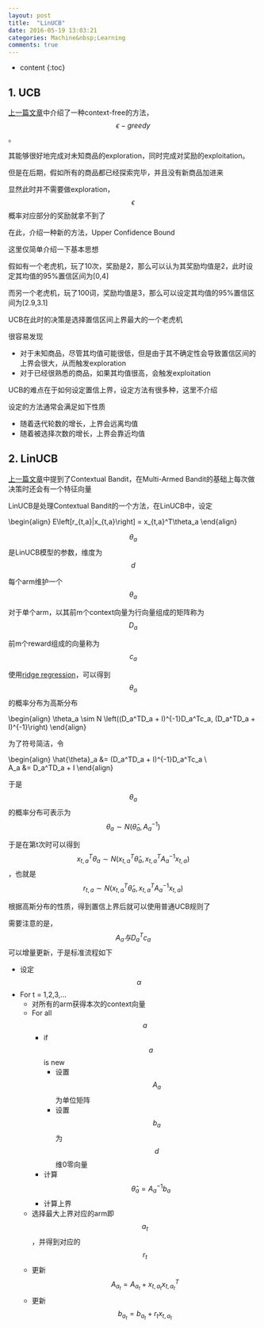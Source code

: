 ```yaml
---
layout: post
title:  "LinUCB"
date: 2016-05-19 13:03:21
categories: Machine&nbsp;Learning
comments: true
---
```


* content
{:toc}

## 1. UCB

[上一篇文章]中介绍了一种context-free的方法，$$\epsilon-greedy$$。

其能够很好地完成对未知商品的exploration，同时完成对奖励的exploitation。

但是在后期，假如所有的商品都已经探索完毕，并且没有新商品加进来

显然此时并不需要做exploration，$$\epsilon$$概率对应部分的奖励就拿不到了

在此，介绍一种新的方法，Upper Confidence Bound

这里仅简单介绍一下基本思想

假如有一个老虎机，玩了10次，奖励是2，那么可以认为其奖励均值是2，此时设定其均值的95%置信区间为[0,4]

而另一个老虎机，玩了100词，奖励均值是3，那么可以设定其均值的95%置信区间为[2.9,3.1]

UCB在此时的决策是选择置信区间上界最大的一个老虎机

很容易发现

* 对于未知商品，尽管其均值可能很低，但是由于其不确定性会导致置信区间的上界会很大，从而触发exploration
* 对于已经很熟悉的商品，如果其均值很高，会触发exploitation

UCB的难点在于如何设定置信上界，设定方法有很多种，这里不介绍

设定的方法通常会满足如下性质

* 随着迭代轮数的增长，上界会远离均值
* 随着被选择次数的增长，上界会靠近均值

## 2. LinUCB

[上一篇文章]中提到了Contextual Bandit，在Multi-Armed Bandit的基础上每次做决策时还会有一个特征向量

LinUCB是处理Contextual Bandit的一个方法，在LinUCB中，设定

\begin{align}
E\left\[r_{t,a}|x_{t,a}\right] = x_{t,a}^T\theta_a
\end{align}

$$\theta_a$$是LinUCB模型的参数，维度为$$d$$

每个arm维护一个$$\theta_a$$

对于单个arm，以其前m个context向量为行向量组成的矩阵称为$$D_a$$

前m个reward组成的向量称为$$c_a$$

使用[ridge regression]，可以得到$$\theta_a$$的概率分布为高斯分布

\begin{align}
\theta_a \sim N \left\((D_a^TD_a + I)^{-1}D_a^Tc_a, (D_a^TD_a + I)^{-1}\right\)
\end{align}

为了符号简洁，令

\begin{align}
\hat{\theta}_a &= (D_a^TD_a + I)^{-1}D_a^Tc_a \\\
A_a &= D_a^TD_a + I
\end{align}

于是$$\theta_a$$的概率分布可表示为$$\theta_a \sim N(\hat{\theta}_a, A_a^{-1})$$

于是在第t次时可以得到$$x_{t,a}^T\theta_a \sim N(x_{t,a}^T\hat{\theta}_a, x_{t,a}^TA_a^{-1}x_{t,a})$$，也就是$$r_{t,a} \sim N(x_{t,a}^T\hat{\theta}_a, x_{t,a}^TA_a^{-1}x_{t,a})$$

根据高斯分布的性质，得到置信上界后就可以使用普通UCB规则了

需要注意的是，$$A_a与D_a^Tc_a$$可以增量更新，于是标准流程如下

* 设定$$\alpha$$
* For t = 1,2,3,...
	* 对所有的arm获得本次的context向量
	* For all $$a$$
		* if $$a$$ is new
			* 设置$$A_a$$为单位矩阵
			* 设置$$b_a$$为$$d$$维0零向量
		* 计算$$\hat{\theta}_a = A_a^{-1}b_a$$
		* 计算上界
	* 选择最大上界对应的arm即$$a_t$$，并得到对应的$$r_t$$
	* 更新$$A_{a_t} = A_{a_t} + x_{t,a_t}x_{t,a_t}^T$$
	* 更新$$b_{a_t} = b_{a_t} + r_tx_{t,a_t}$$


[上一篇文章]: /2016/05/16/mab
[ridge regression]: /2016/05/18/ridge-regression/
